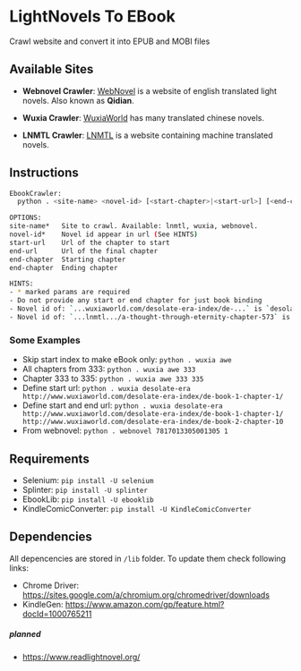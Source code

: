 # LightNovels To EBook

Crawl website and convert it into EPUB and MOBI files

## Available Sites

- **Webnovel Crawler**: [WebNovel](https://www.webnovel.com) is a website of english translated
light novels. Also known as **Qidian**.

- **Wuxia Crawler**: [WuxiaWorld](http://www.wuxiaworld.com/) has many translated chinese novels.

- **LNMTL Crawler**: [LNMTL](https://lnmtl.com) is a website containing machine translated novels.

## Instructions

```bash
EbookCrawler:
  python . <site-name> <novel-id> [<start-chapter>|<start-url>] [<end-chapter>|<end-url>]

OPTIONS:
site-name*   Site to crawl. Available: lnmtl, wuxia, webnovel.
novel-id*    Novel id appear in url (See HINTS)
start-url    Url of the chapter to start
end-url      Url of the final chapter
end-chapter  Starting chapter
end-chapter  Ending chapter

HINTS:
- * marked params are required
- Do not provide any start or end chapter for just book binding
- Novel id of: `...wuxiaworld.com/desolate-era-index/de-...` is `desolate-era`
- Novel id of: `...lnmtl.../a-thought-through-eternity-chapter-573` is `a-thought-through-eternity`
```

### Some Examples

- Skip start index to make eBook only: `python . wuxia awe`
- All chapters from 333: `python . wuxia awe 333`
- Chapter 333 to 335: `python . wuxia awe 333 335`
- Define start url: `python . wuxia desolate-era http://www.wuxiaworld.com/desolate-era-index/de-book-1-chapter-1/`
- Define start and end url: `python . wuxia desolate-era http://www.wuxiaworld.com/desolate-era-index/de-book-1-chapter-1/ http://www.wuxiaworld.com/desolate-era-index/de-book-2-chapter-10`
- From webnovel:  `python . webnovel 7817013305001305 1`

## Requirements

- Selenium: `pip install -U selenium`
- Splinter: `pip install -U splinter`
- EbookLib: `pip install -U ebooklib`
- KindleComicConverter: `pip install -U KindleComicConverter`

## Dependencies

All depencencies are stored in `/lib` folder. To update them check following links:

- Chrome Driver: https://sites.google.com/a/chromium.org/chromedriver/downloads
- KindleGen: https://www.amazon.com/gp/feature.html?docId=1000765211


##### planned

- https://www.readlightnovel.org/

